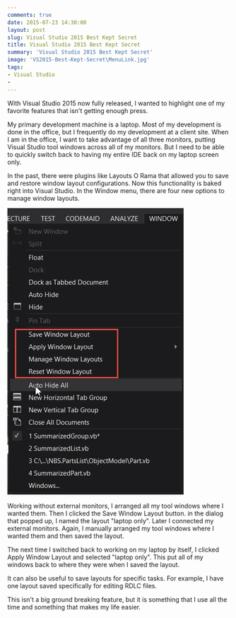 ```yaml
---
comments: true
date: 2015-07-23 14:30:00
layout: post
slug: Visual Studio 2015 Best Kept Secret
title: Visual Studio 2015 Best Kept Secret
summary: 'Visual Studio 2015 Best Kept Secret'
image: 'VS2015-Best-Kept-Secret\MenuLink.jpg'
tags:
- Visual Studio
- 
---
```


With Visual Studio 2015 now fully released, I wanted to highlight one of my favorite features that isn't getting enough press.

My primary development machine is a laptop. Most of my development is done in the office, but I frequently do my development at a client site. When I am in the office, I want to take advantage of all three monitors, putting Visual Studio tool windows across all of my monitors. But I need to be able to quickly switch back to having my entire IDE back on my laptop screen only. 

In the past, there were plugins like Layouts O Rama that allowed you to save and restore window layout configurations. Now this functionality is baked right into Visual Studio. In the Window menu, there are four new options to manage window layouts.

[![](/img/posts/VS2015-Best-Kept-Secret/HighlightedMenu.jpg)](/img/posts/VS2015-Best-Kept-Secret/HighlightedMenu.jpg)


Working without external monitors, I arranged all my tool windows where I wanted them. Then I clicked the Save Window Layout button. in the dialog that popped up, I named the layout "laptop only".  Later I connected my external monitors. Again, I manually arranged my tool windows where I wanted them and then saved the layout. 

The next time I switched back to working on my laptop by itself, I clicked Apply Window Layout and selected "laptop only". This put all of my windows back to where they were when I saved the layout.

It can also be useful to save layouts for specific tasks. For example, I have one layout saved specifically for editing RDLC files. 

This isn't a big ground breaking feature, but it is something that I use all the time and something that makes my life easier.
